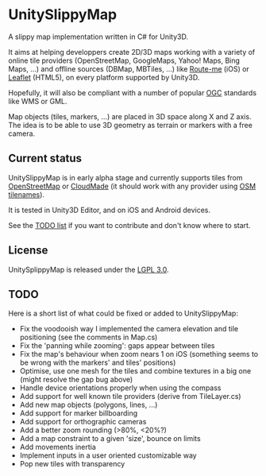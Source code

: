 UnitySlippyMap
==============

A slippy map implementation written in C# for Unity3D.

It aims at helping developpers create 2D/3D maps working with a variety of online tile providers (OpenStreetMap, GoogleMaps, Yahoo! Maps, Bing Maps, ...) and offline sources (DBMap, MBTiles, ...) like [Route-me](https://github.com/route-me/route-me) (iOS) or [Leaflet](http://leaflet.cloudmade.com/) (HTML5), on every platform supported by Unity3D.

Hopefully, it will also be compliant with a number of popular [OGC](http://www.opengeospatial.org/) standards like WMS or GML.

Map objects (tiles, markers, ...) are placed in 3D space along X and Z axis. The idea is to be able to use 3D geometry as terrain or markers with a free camera.

Current status
--------------

UnitySlippyMap is in early alpha stage and currently supports tiles from [OpenStreetMap](http://www.openstreetmap.org/) or [CloudMade](http://cloudmade.com/) (it should work with any provider using [OSM tilenames](http://wiki.openstreetmap.org/wiki/Slippy_map_tilenames)).

It is tested in Unity3D Editor, and on iOS and Android devices.

See the [TODO list](/jderrough/UnitySlippyMap#todo) if you want to contribute and don't know where to start.

License
-------

UnitySplippyMap is released under the [LGPL 3.0](http://www.gnu.org/licenses/lgpl.html).

TODO
----

Here is a short list of what could be fixed or added to UnitySlippyMap:

* Fix the voodooish way I implemented the camera elevation and tile positioning (see the comments in Map.cs)
* Fix the 'panning while zooming': gaps appear between tiles
* Fix the map's behaviour when zoom nears 1 on iOS (something seems to be wrong with the markers' and tiles' positions)
* Optimise, use one mesh for the tiles and combine textures in a big one (might resolve the gap bug above)
* Handle device orientations properly when using the compass
* Add support for well known tile providers (derive from TileLayer.cs)
* Add new map objects (polygons, lines, ...)
* Add support for marker billboarding
* Add support for orthographic cameras
* Add a better zoom rounding (>80%, <20%?)
* Add a map constraint to a given 'size', bounce on limits
* Add movements inertia
* Implement inputs in a user oriented customizable way
* Pop new tiles with transparency	

